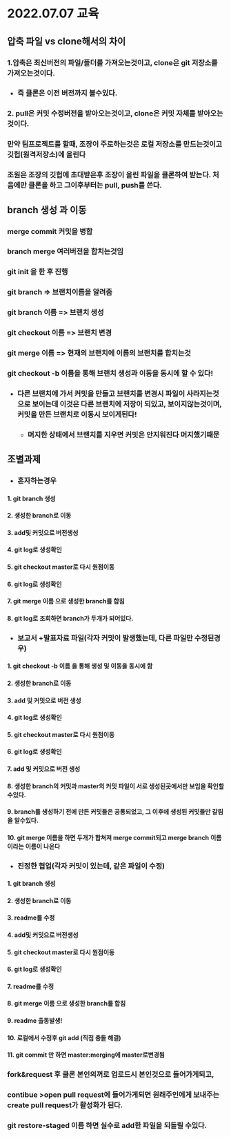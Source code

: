 # 2022.07.07 교육

## 압축 파일 vs clone해서의 차이

### 1.압축은 최신버전의 파일/폴더를 가져오는것이고, clone은 git 저장소를 가져오는것이다.

- ### 즉 클론은 이전 버전까지 볼수있다.

### 2. pull은 커밋 수정버전을 받아오는것이고, clone은 커밋 자체를 받아오는것이다.

### 만약 팀프로젝트를 할때, 조장이 주로하는것은 로컬 저장소를 만드는것이고 깃헙(원격저장소)에 올린다
### 조원은 조장의 깃헙에 초대받은후 조장이 올린 파일을 클론하여 받는다. 처음에만 클론을 하고 그이후부터는 pull, push를 쓴다.

## branch 생성 과 이동

### merge commit 커밋을 병합

### branch merge 여러버전을 합치는것임

### git init 을 한 후 진행

### git branch => 브랜치이름을 알려줌

### git branch 이름 => 브랜치 생성

### git checkout 이름 => 브랜치 변경

### git merge 이름 => 현재의 브랜치에 이름의 브랜치를 합치는것

### git checkout -b 이름을 통해 브랜치 생성과 이동을 동시에 할 수 있다!

- ### 다른 브랜치에 가서 커밋을 만들고 브랜치를 변경시 파일이 사라지는것으로 보이는데 이것은 다른 브랜치에 저장이 되있고, 보이지않는것이며, 커밋을 만든 브랜치로 이동시 보이게된다!

  - ### 머지한 상태에서 브랜치를 지우면 커밋은 안지워진다 머지했기때문

## 조별과제

-  ### 혼자하는경우

#### 1. git branch 생성
#### 2. 생성한 branch로 이동
#### 3. add및 커밋으로 버전생성
#### 4. git log로 생성확인
#### 5. git checkout master로 다시 원점이동
#### 6. git log로 생성확인
#### 7. git merge 이름 으로 생성한 branch를 합침
#### 8. git log로 조회하면 branch가 두개가 되어있다.
- ### 보고서 +발표자료 파일(각자 커밋이 발생했는데, 다른 파일만 수정된경우)

#### 1. git checkout -b 이름 을 통해 생성 및 이동을 동시에 함
#### 2. 생성한 branch로 이동
#### 3. add 및 커밋으로 버전 생성
#### 4. git log로 생성확인
#### 5. git checkout master로 다시 원점이동
#### 6. git log로 생성확인
#### 7. add 및 커밋으로 버전 생성
#### 8. 생성한 branch의 커밋과 master의 커밋 파일이 서로 생성된곳에서만 보임을 확인할수있다.
#### 9. branch를 생성하기 전에 만든 커밋들은 공통되었고, 그 이후에 생성된 커밋들만 갈림을 알수있다.
#### 10. git merge 이름을 하면 두개가 합쳐져 merge commit되고 merge branch 이름이라는 이름이 나온다
- ### 진정한 협업(각자 커밋이 있는데, 같은 파일이 수정)

#### 1. git branch 생성
#### 2. 생성한 branch로 이동
#### 3. readme를 수정
#### 4. add및 커밋으로 버전생성
#### 5. git checkout master로 다시 원점이동
#### 6. git log로 생성확인
#### 7. readme를 수정
#### 8. git merge 이름 으로 생성한 branch를 합침
#### 9. readme 출동발생!
#### 10. 로컬에서 수정후 git add (직접 충돌 해결)
#### 11. git commit 만 하면 master:merging에 master로변경됨

### fork&request 후 클론 본인의꺼로 업로드시 본인것으로 들어가게되고, 
### contibue >open pull request에 들어가게되면 원래주인에게 보내주는 create pull request가 활성화가 된다.
### git restore-staged 이름 하면 실수로 add한 파일을 되돌릴 수있다.